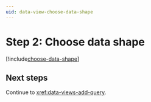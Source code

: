 ```yaml
---
uid: data-view-choose-data-shape
---
```


# Step 2: Choose data shape

[!include[choose-data-shape](_includes/choose-data-shape.md)]

## Next steps

Continue to <xref:data-views-add-query>.